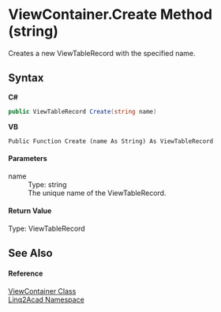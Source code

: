 # ViewContainer.Create Method (string)
 

Creates a new ViewTableRecord with the specified name.

## Syntax

**C#**<br />
``` C#
public ViewTableRecord Create(string name)
```

**VB**<br />
``` VB
Public Function Create (name As String) As ViewTableRecord
```


#### Parameters
<dl><dt>name</dt><dd>Type: string<br />The unique name of the ViewTableRecord.</dd></dl>

#### Return Value
Type: ViewTableRecord

## See Also


#### Reference
<a href="T_Linq2Acad_ViewContainer.md">ViewContainer Class</a><br /><a href="N_Linq2Acad.md">Linq2Acad Namespace</a><br />
